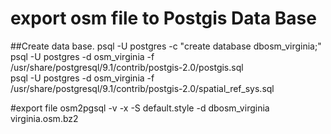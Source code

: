 export osm file to Postgis Data Base
====================================

##Create data base.
psql -U postgres -c "create database dbosm_virginia;"</br>
psql -U postgres -d osm_virginia -f /usr/share/postgresql/9.1/contrib/postgis-2.0/postgis.sql</br>
psql -U postgres -d osm_virginia -f /usr/share/postgresql/9.1/contrib/postgis-2.0/spatial_ref_sys.sql</br>

#export file
 osm2pgsql -v -x -S default.style -d dbosm_virginia  virginia.osm.bz2 </br>
 